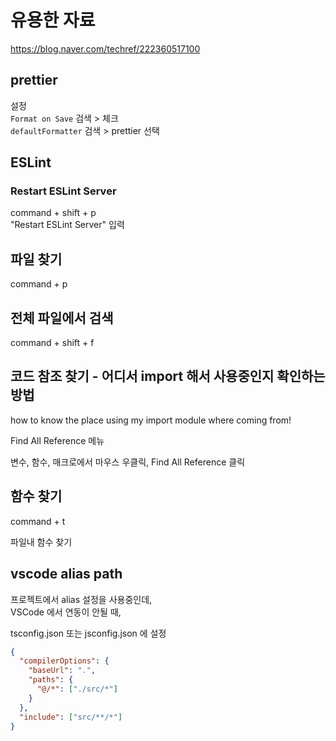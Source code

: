 # 유용한 자료

https://blog.naver.com/techref/222360517100

## prettier

설정  
`Format on Save` 검색 > 체크  
`defaultFormatter` 검색 > prettier 선택

## ESLint

### Restart ESLint Server

command + shift + p  
"Restart ESLint Server" 입력

## 파일 찾기

command + p

## 전체 파일에서 검색

command + shift + f

## 코드 참조 찾기 - 어디서 import 해서 사용중인지 확인하는 방법

how to know the place using my import module where coming from!

Find All Reference 메뉴

변수, 함수, 매크로에서 마우스 우클릭, Find All Reference 클릭

## 함수 찾기

command + t

파일내 함수 찾기

## vscode alias path

프로젝트에서 alias 설정을 사용중인데,  
VSCode 에서 연동이 안될 때,

tsconfig.json 또는 jsconfig.json 에 설정

```json
{
  "compilerOptions": {
    "baseUrl": ".",
    "paths": {
      "@/*": ["./src/*"]
    }
  },
  "include": ["src/**/*"]
}
```
